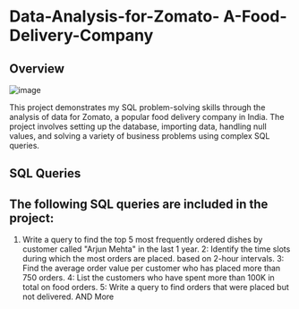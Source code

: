 # Data-Analysis-for-Zomato- A-Food-Delivery-Company
## Overview
![image](https://github.com/user-attachments/assets/1f9a2e77-5f68-42e8-a0da-20ee4b809e00)

This project demonstrates my SQL problem-solving skills through the analysis of data for Zomato, a popular food delivery company in India. The project involves setting up the database, importing data, handling null values, and solving a variety of business problems using complex SQL queries.

## SQL Queries
## The following SQL queries are included in the project:
1. Write a query to find the top 5 most frequently ordered dishes by customer called "Arjun Mehta" in the last 1 year.
2: Identify the time slots during which the most orders are placed. based on 2-hour intervals.
3: Find the average order value per customer who has placed more than 750 orders.
4: List the customers who have spent more than 100K in total on food orders.
5: Write a query to find orders that were placed but not delivered.
AND More
